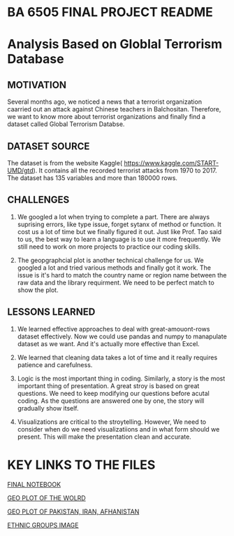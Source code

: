 # BA 6505 FINAL PROJECT README

# **Analysis Based on Globlal Terrorism Database**


## MOTIVATION
Several months ago, we noticed a news that a terrorist organization caarried out an attack against Chinese teachers in Balchositan. Therefore, we want to know more about terrorist organizations and finally find a dataset called Global Terrorism Databse.

## DATASET SOURCE
The dataset is from the website Kaggle( https://www.kaggle.com/START-UMD/gtd).
It contains all the recorded terrorist attacks from 1970 to 2017. The dataset has 135 variables and more than 180000 rows.

## CHALLENGES
1. We googled a lot when trying to complete a part. There are always suprising errors, like type issue, forget sytanx of method or function. It cost us a lot of time but we finally figured it out. Just like Prof. Tao said to us, the best way to learn a language is to use it more frequently. We still need to work on more projects to practice our coding skills.

2. The geopgraphcial plot is another technical challenge for us. We googled a lot and tried various methods and finally got it work. The issue is it's hard to match the country name or region name between the raw data and the library requirment. We need to be perfect match to show the plot.

## LESSONS LEARNED
1. We learned effective approaches to deal with great-amouont-rows dataset effectively. Now we could use pandas and numpy to manapulate dataset as we want. And it's actually more effective than Excel.

2. We learned that cleaning data takes a lot of time and it really requires patience and carefulness. 

3. Logic is the most important thing in coding. Similarly, a story is the most important thing of presentation. A great stroy is based on great questions. We need to keep modifying our questions before acutal coding. As the questions are answered one by one, the story will gradually show itself.

4. Visualizations are critical to the stroytelling. However, We need to consider when do we need visualizatiions and in what form should we present. This will make the presentation clean and accurate.

# KEY LINKS TO THE FILES
[FINAL NOTEBOOK](https://github.com/jiawei321/Fairfield-U/blob/main/Final_Project_6505.ipynb)

[GEO PLOT OF THE WOLRD](https://github.com/jiawei321/Fairfield-U/blob/main/geo_world.png)

[GEO PLOT OF PAKISTAN, IRAN, AFHANISTAN](https://github.com/jiawei321/Fairfield-U/blob/main/geo_pakistan.png)

[ETHNIC GROUPS IMAGE](https://github.com/jiawei321/Fairfield-U/blob/main/Ethnic%20groups.jpg)
